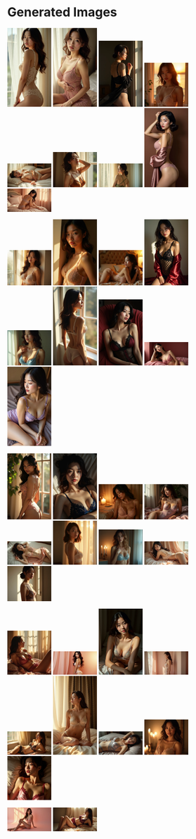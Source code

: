# Generated Images



<img src="2025_07_13_01.webp" width="100"/> <img src="2025_07_13_02.webp" width="100"/> <img src="2025_07_13_03.webp" width="100"/> <img src="2025_07_13_04.webp" width="100"/> <img src="2025_07_13_05.webp" width="100"/> <img src="2025_07_13_06.webp" width="100"/> <img src="2025_07_13_07.webp" width="100"/> <img src="2025_07_13_08.webp" width="100"/> <img src="2025_07_13_09.webp" width="100"/>

<img src="2025_07_13_10.webp" width="100"/> <img src="2025_07_13_11.webp" width="100"/> <img src="2025_07_13_12.webp" width="100"/> <img src="2025_07_13_13.webp" width="100"/> <img src="2025_07_13_14.webp" width="100"/> <img src="2025_07_13_15.webp" width="100"/> <img src="2025_07_13_16.webp" width="100"/> <img src="2025_07_13_17.webp" width="100"/> <img src="2025_07_13_18.webp" width="100"/>

<img src="2025_07_13_19.webp" width="100"/> <img src="2025_07_13_20.webp" width="100"/> <img src="2025_07_13_21.webp" width="100"/> <img src="2025_07_13_22.webp" width="100"/> <img src="2025_07_13_23.webp" width="100"/> <img src="2025_07_13_24.webp" width="100"/> <img src="2025_07_13_25.webp" width="100"/> <img src="2025_07_13_26.webp" width="100"/> <img src="2025_07_13_27.webp" width="100"/>

<img src="2025_07_13_28.webp" width="100"/> <img src="2025_07_13_29.webp" width="100"/> <img src="2025_07_13_30.webp" width="100"/> <img src="2025_07_13_31.webp" width="100"/> <img src="2025_07_13_32.webp" width="100"/> <img src="2025_07_13_33.webp" width="100"/> <img src="2025_07_13_34.webp" width="100"/> <img src="2025_07_13_35.webp" width="100"/> <img src="2025_07_13_36.webp" width="100"/>

<img src="2025_07_13_37.webp" width="100"/> <img src="2025_07_13_38.webp" width="100"/>